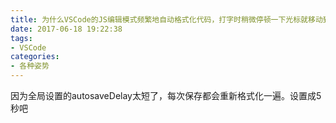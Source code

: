 ```yaml
---
title: 为什么VSCode的JS编辑模式频繁地自动格式化代码，打字时稍微停顿一下光标就移动到分号处还得手动弄回来，体验很差
date: 2017-06-18 19:22:38
tags: 
- VSCode
categories: 
- 各种姿势
---
```


<!--more-->

因为全局设置的autosaveDelay太短了，每次保存都会重新格式化一遍。设置成5秒吧
